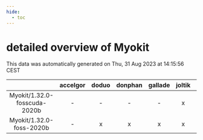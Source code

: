 ```yaml
---
hide:
  - toc
---
```


detailed overview of Myokit
===========================


This data was automatically generated on Thu, 31 Aug 2023 at 14:15:56 CEST  

| |accelgor|doduo|donphan|gallade|joltik|skitty|swalot|victini|
| :---: | :---: | :---: | :---: | :---: | :---: | :---: | :---: | :---: |
|Myokit/1.32.0-fosscuda-2020b|-|-|-|-|x|-|-|-|
|Myokit/1.32.0-foss-2020b|-|x|x|x|x|x|x|x|
